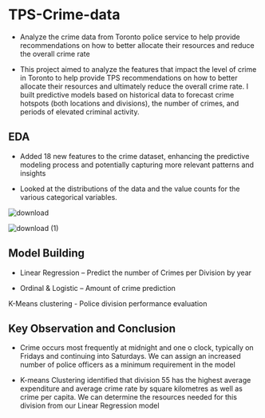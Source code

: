 # TPS-Crime-data
* Analyze the crime data from Toronto police service to help provide recommendations on how to better allocate their resources and reduce the overall crime rate

* This project aimed to analyze the features that impact the level of crime in Toronto to help provide TPS recommendations on how to better allocate their resources 
and ultimately reduce the overall crime rate. I built predictive models based on historical data to forecast crime hotspots (both locations and divisions), 
the number of crimes, and periods of elevated criminal activity. 
## EDA
* Added 18 new features to the crime dataset, enhancing the predictive modeling process and potentially capturing more relevant patterns and insights

* Looked at the distributions of the data and the value counts for the various categorical variables.

![download](https://github.com/GraceLiruohan/TPS-Crime-data/assets/139920767/da213736-24be-49f3-b1c0-96b01c7d4528)

![download (1)](https://github.com/GraceLiruohan/TPS-Crime-data/assets/139920767/f277717c-563f-4e32-9e17-3b30ebfcfd5c)

## Model Building
* Linear Regression – Predict the number of Crimes per Division by year

* Ordinal & Logistic – Amount of crime prediction

K-Means clustering - Police division performance evaluation
## Key Observation and Conclusion
* Crime occurs most frequently at midnight and one o clock, typically on Fridays and continuing into Saturdays. We can assign an increased number of police officers as a minimum requirement in the model

* K-means Clustering identified that division 55 has the highest average expenditure and average crime rate by square kilometres as well as crime per capita. We can determine the resources needed for this division from our Linear Regression model
